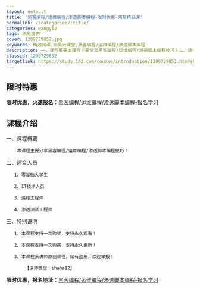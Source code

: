 ```yaml
---
layout: default
title: '黑客编程/运维编程/渗透脚本编程-限时优惠-网易精品课'
permalink: /:categories/:title/
categories: wangyi2
tags: 网易提供
cover: 1209729852.jpg
keywords: 精选网课,网易云课堂,黑客编程/运维编程/渗透脚本编程
description: 一、课程概要本课程主要分享黑客编程/运维编程/渗透脚本编程技巧！二、适合人员1、零基础大学生2、IT技术人员3、运维工程
classid: 1209729852
targetlink: https://study.163.com/course/introduction/1209729852.htm?share=1&shareId=1025206652&utm_campaign=share&utm_medium=iphoneShare&utm_source=&utm_u=1025206652
---
```


## 限时特惠

**限时优惠，火速报名**：[黑客编程/运维编程/渗透脚本编程-报名学习](https://study.163.com/course/introduction/1209729852.htm?share=1&shareId=1025206652&utm_campaign=share&utm_medium=iphoneShare&utm_source=&utm_u=1025206652)

## 课程介绍

一、课程概要

        本课程主要分享黑客编程/运维编程/渗透脚本编程技巧！

二、适合人员

       1、零基础大学生

       2、IT技术人员

       3、运维工程师

       4、渗透测试工程师

三、特别说明

       1、本课程支持一次购买，支持永久观看！

       2、本课程支持一次购买，支持永久更新！

       3、本课程系讲师原创课程，如有盗用，欢迎举报！

           【讲师微信：ihaha12】

**限时优惠，报名地址**：[黑客编程/运维编程/渗透脚本编程-报名学习](https://study.163.com/course/introduction/1209729852.htm?share=1&shareId=1025206652&utm_campaign=share&utm_medium=iphoneShare&utm_source=&utm_u=1025206652)


